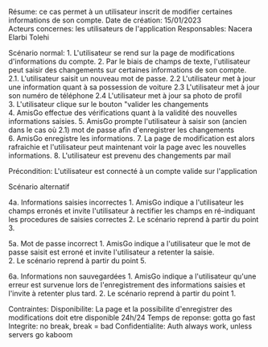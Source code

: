   
Résume: ce cas permet à un utilisateur inscrit de modifier certaines informations de son compte.
Date de création: 15/01/2023
Acteurs concernes: les utilisateurs de l'application
Responsables: Nacera Elarbi Tolehi

Scénario normal:
1. L'utilisateur se rend sur la page de modifications d'informations du compte.
2. Par le biais de champs de texte, l'utilisateur peut saisir des changements sur certaines informations de son compte.
	2.1. L'utilisateur saisit un nouveau mot de passe.
	2.2 L'utilisateur met à jour une information quant à sa possession de voiture
	2.3 L'utilisateur met à jour son numéro de téléphone
	2.4 L'utilisateur met à jour sa photo de profil
3. L'utilisateur clique sur le bouton "valider les changements
4. AmisGo effectue des vérifications quant à la validité des nouvelles informations saisies.
5. AmisGo prompte l'utilisateur à saisir son (ancien dans le cas où 2.1) mot de passe afin d'enregistrer les changements
6. AmisGo enregistre les informations.
7. La page de modification est alors rafraichie et l'utilisateur peut maintenant voir la page avec les nouvelles informations.
8. L'utilisateur est prevenu des changements par mail

Précondition:
L'utilisateur est connecté à un compte valide sur l'application

Scénario alternatif

4a. Informations saisies incorrectes
1. AmisGo indique a l'utilisateur les champs erronés et invite l'utilisateur à rectifier les champs en ré-indiquant les procedures de saisies correctes
2. Le scénario reprend à partir du point 3.

5a. Mot de passe incorrect
1. AmisGo indique a l'utilisateur que le mot de passe saisit est erroné et invite l'utilisateur a retenter la saisie.
2. Le scénario reprend à partir du point 5.

6a. Informations non sauvegardées
1. AmisGo indique a l'utilisateur qu'une erreur est survenue lors de l'enregistrement des informations saisies et l'invite à retenter plus tard.
2. Le scénario reprend à partir du point 1.

Contraintes:
	Disponibilite: La page et la possibilite d'enregistrer des modifications doit etre disponible 24h/24
	Temps de reponse: gotta go fast
	Integrite: no break, break = bad
	Confidentialite: Auth always work, unless servers go kaboom